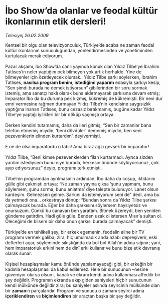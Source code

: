 # İbo Show’da olanlar ve feodal kültür ikonlarının etik dersleri!

*Telesiyej 26.02.2009*

<div class="taraf_structure_2col_1zq">
<div class="margen_n">



 <p>Kentsel bir olgu olan televizyonculuk, Türkiye’de acaba ne zaman feodal kültür ikonlarının sunuculuğundan, yönlendirmesinden ve yönetiminden kurtulacak merak ediyorum. <br/><br/>Pazar akşamı, İbo Show’da canlı yayında konuk olan Yıldız Tilbe’ye İbrahim Tatlıses’in neler yaptığını pek bilmeyen yok artık herhalde. Yine de bilmeyenler için özetleyecek olursak.. Yıldız Tilbe şarkı söylerken, İbrahim Tatlıses, <b>nasılsa program benim, istediğimi yaparım</b> edasıyla şarkıyı kesip, “Sen şimdi burada ne demek istiyorsun” gibilerinden bir soru sormak istemiş, ama sanatçı haklı olarak buna aldırmayarak şarkısına devam etmiş; İmparator İbo da bu duruma pek kızmış, kükremiş de kükremişti. Bir nevi dur emri vermesine rağmen durmayan Yıldız Tilbe’nin kendisine saygısızlık yaptığına inanan Tatlıses, bunu cezasız bırakmamış, bugüne kadar Yıldız Tilbe’ye yaptığı iyilikleri bir bir döküp saçmıştı ortaya. <br/><br/>Derken kendini tutamamış, daha da ileri gitmiş; “Sen bir zamanlar bana telefon etmemiş miydin, ‘beni dövdüler’ dememiş miydin, ben seni pezevenklerin elinden kurtardım” deyivermişti. <br/><br/>E ne de olsa imparatordu o tabii! Ama biraz ağzı gevşek bir imparator! <br/><br/>Yıldız Tilbe, “Beni kimse pezevenklerden filan kurtarmadı. Ayrıca sizden yardım istediysem bunu niye burada, herkesin önünde söylüyorsunuz, çok ayıp ediyorsunuz” deyip, programı terk etmişti. <br/><br/>Tilbe’nin programdan ayrılmasının ardından, İbo daha da coşup, iktidarını gülle gibi çakmıştı ortaya; “Ne zaman yayına çıksa ‘şunu yapmam, bunu söylemem, şunu sorma, bunu anlatma’ diye talepte bulunuyor. Lanet olsun kardeşim. Gelmezsen gelme. Şarkını da istemiyorum seni de” dedi, ama bu da yetmedi ona... orkestraya dönüp; “Bundan sonra da Yıldız Tilbe şarkısı çalmayacak burada. Eğer bir daha şarkısını söylersem haysiyetsiz ve onursuzum. Çünkü bu canavarı ben yarattım. Bitmek üzereydi, ben yeniden gündeme getirdim. Hadi güle güle. Benden uzak ol istersen Mısır’a sultan ol. Öleceğimi de bilsem bir daha onun şarkısı burada çalmayacak” demişti. <br/><br/>Türkiye’de en tehlikeli şey, bir erkek egemenin, feodalin eline bir TV programı vermek galiba; zira, hiç umulmadık anda azabı depreşiverir, eski defterleri açar, söyleminde sıkıştığında da bol bol Allah’ın adına sığınır; yani, hem imparatorluk erkini hem de dinî erki kullanır ve bunu bize etik davranış olarak sunar. <br/><br/>Kişisel hesaplaşmalar kamu önünde yapılamayacağı gibi, bir erkeğin bir kadınla hesaplaşması da kabul edilemez. Hele bir sunucunun –nesine güveniyor olursa olsun-, kanalı ve ekranı kendi adına kullanması affedilir bir şey değildir. Programın ekranda akıp giden saniyeleri hiçbir sunucunun kendi mülkünde değildir zira; bu saniyeler aslında seyircinin mülkünde olan bir <b>zaman</b>ın parçalarıdır. Program ve sunucu o zamanı seyirci adına <b>içeriklendiren</b> ve<b> biçimlendiren</b> bir araçtan başka bir şey değildir.</p>

<br/>


<div id="taraf_not">
</div>

</div>


</div>
